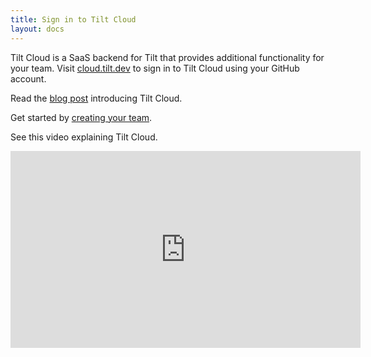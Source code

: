 ```yaml
---
title: Sign in to Tilt Cloud
layout: docs
---
```


Tilt Cloud is a SaaS backend for Tilt that provides additional functionality for your team. Visit [cloud.tilt.dev](https://cloud.tilt.dev/) to sign in to Tilt Cloud using your GitHub account.

Read the [blog post](https://blog.tilt.dev/2020/04/21/tilt-cloud.html) introducing Tilt Cloud.

Get started by [creating your team](/teams.html).

See this video explaining Tilt Cloud.

<iframe width="560" height="315" src="https://www.youtube.com/embed/7wfxKSAPVPQ" frameborder="0" allow="accelerometer; autoplay; encrypted-media; gyroscope; picture-in-picture" allowfullscreen></iframe>
